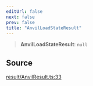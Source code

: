 ```yaml
---
editUrl: false
next: false
prev: false
title: "AnvilLoadStateResult"
---
```


> **AnvilLoadStateResult**: `null`

## Source

[result/AnvilResult.ts:33](https://github.com/evmts/tevm-monorepo/blob/main/packages/actions-types/src/result/AnvilResult.ts#L33)

